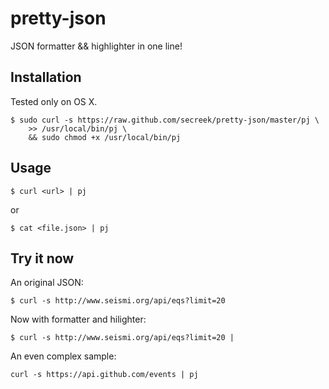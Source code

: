 pretty-json
===========

JSON formatter &amp;&amp; highlighter in one line!

## Installation

Tested only on OS X.

```
$ sudo curl -s https://raw.github.com/secreek/pretty-json/master/pj \
	>> /usr/local/bin/pj \
	&& sudo chmod +x /usr/local/bin/pj
```

## Usage

```
$ curl <url> | pj
```
or

```
$ cat <file.json> | pj
```

## Try it now

An original JSON:

```
$ curl -s http://www.seismi.org/api/eqs?limit=20
```

Now with formatter and hilighter:

```
$ curl -s http://www.seismi.org/api/eqs?limit=20 | 
```

An even complex sample:

```
curl -s https://api.github.com/events | pj
```
